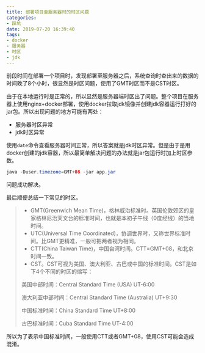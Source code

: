 ```yaml
---
title: 部署项目至服务器时的时区问题
categories: 
- 踩坑
date: 2019-07-20 16:39:40
tags: 
- docker
- 服务器
- 时区
- jdk
---
```


前段时间在部署一个项目时，发现部署至服务器之后，系统查询时查出来的数据的时间晚了8个小时，很显然是时区问题，使用了GMT时区而不是CST时区。<!-- more -->

由于在本地运行时是正常的，所以显然是服务器端时区出了问题。整个项目在服务器上使用nginx+docker部署，使用docker拉取jdk镜像并创建jdk容器运行打好的jar包。所以出现问题的地方可能有两处：

- 服务器时区异常
- jdk时区异常

使用`date`命令查看服务器时间正常，所以答案就是jdk时区异常。但是由于是用docker创建的jdk容器，所以最简单解决问题的办法就是jar包运行时加上时区参数。

```java
java -Duser.timezone=GMT+08 -jar app.jar
```

问题成功解决。

最后顺便总结一下常见的时区。

> - GMT(Greenwich Mean Time)，格林威治标准时。英国伦敦郊区的皇家格林尼治天文台的标准时间，也就是本初子午线（0度经线）的当地时间。
>- UTC(Universal Time Coordinated)，协调世界时，又称世界标准时间。比GMT更精准，一般可把两者视为相同。
> - CTT(China Taiwan Time)，中国台湾时间。CTT=GMT+08，和北京时间一致。
>- CST。CST可视为美国、澳大利亚、古巴或中国的标准时间。CST是如下4个不同的时区的缩写：
> 
>美国中部时间：Central Standard Time (USA) UT-6:00
>   
>澳大利亚中部时间：Central Standard Time (Australia) UT+9:30
>   
>中国标准时间：China Standard Time UT+8:00
>   
>古巴标准时间：Cuba Standard Time UT-4:00

所以为了表示中国标准时间，一般使用CTT或者GMT+08，使用CST可能会造成混淆。